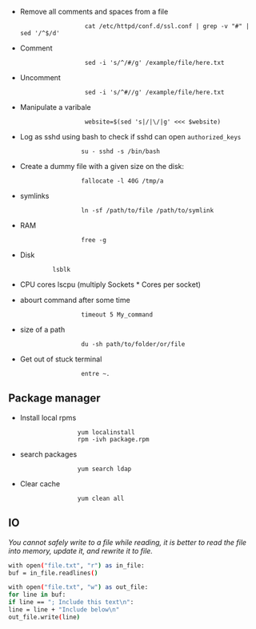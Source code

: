 * Remove all comments and spaces from a file

                        cat /etc/httpd/conf.d/ssl.conf | grep -v "#" | sed '/^$/d'

* Comment

                        sed -i 's/^/#/g' /example/file/here.txt

* Uncomment
 
                        sed -i 's/^#//g' /example/file/here.txt

* Manipulate a varibale

                        website=$(sed 's|/|\/|g' <<< $website)

* Log as sshd using bash to check if sshd can open `authorized_keys`

                       su - sshd -s /bin/bash 

* Create a dummy file with a given size on the disk:

                       fallocate -l 40G /tmp/a

* symlinks

                       ln -sf /path/to/file /path/to/symlink

* RAM

                       free -g

* Disk 
  
		       lsblk

* CPU cores
                       lscpu (multiply Sockets \* Cores per socket)

* abourt command after some time 

                       timeout 5 My_command

* size of a path

                       du -sh path/to/folder/or/file

* Get out of stuck terminal

                       entre ~.


## Package manager

* Install local rpms

                      yum localinstall
                      rpm -ivh package.rpm

* search packages

                      yum search ldap

* Clear cache 

                      yum clean all

## IO 

_You cannot safely write to a file while reading, it is better to read the file into memory, update it, and rewrite it to file._

```bash
with open("file.txt", "r") as in_file:
buf = in_file.readlines()

with open("file.txt", "w") as out_file:
for line in buf:
if line == "; Include this text\n":
line = line + "Include below\n"
out_file.write(line)
```
